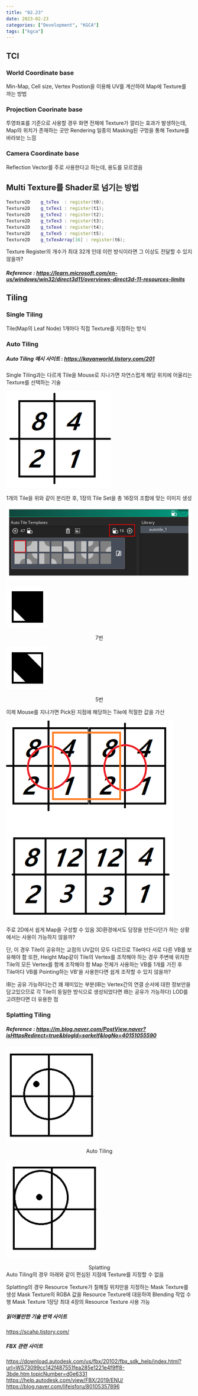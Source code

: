 ```yaml
---
title: "02.23"
date: 2023-02-23
categories: ["Development", "KGCA"]
tags: ["kgca"]
---
```

## TCI
### World Coordinate base
Min-Map, Cell size, Vertex Postion을 이용해 UV를 계산하여 Map에 Texture를 까는 방법
### Projection Coorinate base
투영좌표를 기준으로 사용할 경우 화면 전체에 Texture가 깔리는 효과가 발생하는데, Map의 위치가 존재하는 곳만 Rendering
일종의 Masking된 구멍을 통해 Texture를 바라보는 느낌
### Camera Coordinate base
Reflection Vector를 주로 사용한다고 하는데, 용도를 모르겠음

## Multi Texture를 Shader로 넘기는 방법
```cpp
Texture2D    g_txTex  : register(t0);
Texture2D    g_txTex1 : register(t1);
Texture2D    g_txTex2 : register(t2);
Texture2D    g_txTex3 : register(t3);
Texture2D    g_txTex4 : register(t4);
Texture2D    g_txTex5 : register(t5);
Texture2D    g_txTexArray[16] : register(t6);
```
Texture Register의 개수가 최대 32개 인데 이런 방식이라면 그 이상도 전달할 수 있지 않을까?
##### _Reference_ : https://learn.microsoft.com/en-us/windows/win32/direct3d11/overviews-direct3d-11-resources-limits

## Tiling
### Single Tiling
Tile(Map의 Leaf Node) 1개마다 직접 Texture를 지정하는 방식
### Auto Tiling
##### Auto Tiling 예시 사이트 : https://kayanworld.tistory.com/201
Single Tiling과는 다르게 Tile을 Mouse로 지나가면 자연스럽게 해당 위치에 어울리는 Texture를 선택하는 기술

![](/images/6d3be2f6-6180-4c31-8bfa-cd928dcd727d-image.PNG)

1개의 Tile을 위와 같이 분리한 후, 1장의 Tile Set을 총 16장의 조합에 맞는 이미지 생성

![](/images/2d273a73-5f78-4a52-980d-cbf8df8a76b4-image.PNG)

![](/images/3d2a3810-1fc9-43f3-a983-96744335ed28-image.PNG)

<center> 7번 </center>

![](/images/77a8e9f9-9e4f-4d07-b0b8-d91b3b03801f-image.PNG)

<center> 5번 </center>

이제 Mouse를 지나가면 Pick된 지점에 해당하는 Tile에 적절한 값을 가산

![](/images/2ca1feda-31b6-4ce3-ad73-095093398afe-image.PNG)

주로 2D에서 쉽게 Map을 구성할 수 있음
3D환경에서도 담장을 만든다던가 하는 상황에서는 사용이 가능하지 않을까?

단, 이 경우 Tile이 공유하는 교점의 UV값이 모두 다르므로 Tile마다 서로 다른 VB를 보유해야 함
또한, Height Map같이 Tile의 Vertex를 조작해야 하는 경우 주변에 위치한 Tile의 모든 Vertex를 함께 조작해야 함
Map 전체가 사용하는 VB를 1개를 가진 후 Tile마다 VB를 Pointing하는 VB'을 사용한다면 쉽게 조작할 수 있지 않을까?

IB는 공유 가능하다는건 꽤 재미있는 부분(IB는 Vertex간의 연결 순서에 대한 정보만을 담고있으므로 각 Tile이 동일한 방식으로 생성되었다면 IB는 공유가 가능하다)
LOD를 고려한다면 더 유용한 점

### Splatting Tiling
##### _Reference_ : https://m.blog.naver.com/PostView.naver?isHttpsRedirect=true&blogId=sorkelf&logNo=40151055590

![](/images/1bcd72ed-43f3-40ac-8e0b-3c2f4ff6c8d6-image.PNG)

<center> Auto Tiling </center>

![](/images/2cd59794-7ed0-4954-9900-9e88a935e000-image.PNG)

<center> Splatting </center>
Auto Tiling의 경우 아래와 같이 편심된 지점에 Texture를 지정할 수 없음

Splatting의 경우 Resource Texture가 칠해질 위치만을 지정하는 Mask Texture를 생성
Mask Texture의 RGBA 값을 Resource Texture에 대응하여 Blending 작업 수행
Mask Texture 1장당 최대 4장의 Resource Texture 사용 가능

##### 읽어볼만한 기술 번역 사이트
https://scahp.tistory.com/
##### FBX 관련 사이트
https://download.autodesk.com/us/fbx/20102/fbx_sdk_help/index.html?url=WS73099cc142f487551fea285e1221e4f9ff8-3bde.htm,topicNumber=d0e6331
https://help.autodesk.com/view/FBX/2019/ENU/
https://blog.naver.com/lifeisforu/80105357896
